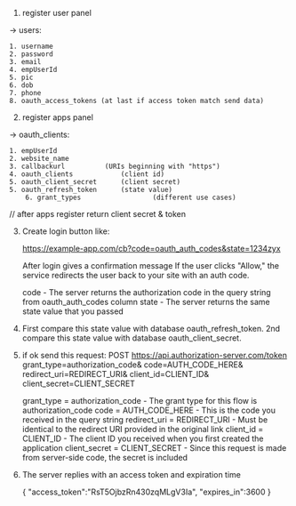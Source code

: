 1. register user panel

-> users:

    1. username
    2. password
    3. email
    4. empUserId
    5. pic
    6. dob
    7. phone
    8. oauth_access_tokens (at last if access token match send data)
    
2. register apps panel

-> oauth_clients:
	
	1. empUserId 
	2. website_name 
	3. callbackurl  		(URIs beginning with "https")
	4. oauth_clients     		(client id)
	5. oauth_client_secret		(client secret)
	5. oauth_refresh_token  	(state value)
      	6. grant_types                  (different use cases)

// after apps register return client secret & token

 3. Create login button like:
 
    https://example-app.com/cb?code=oauth_auth_codes&state=1234zyx
 
    After login gives a confirmation message If the user clicks "Allow," 
    the service redirects the user back to your site with an auth code.
    
    code - The server returns the authorization code in the query string from oauth_auth_codes column
    state - The server returns the same state value that you passed

 4. First compare this state value with database oauth_refresh_token.
    2nd compare this state value with database oauth_client_secret.
    
 5. if ok send this request:
    POST https://api.authorization-server.com/token
	  grant_type=authorization_code&
	  code=AUTH_CODE_HERE&
	  redirect_uri=REDIRECT_URI&
	  client_id=CLIENT_ID&
	  client_secret=CLIENT_SECRET
	  

	
    grant_type		= authorization_code - The grant type for this flow is authorization_code
    code		= AUTH_CODE_HERE - This is the code you received in the query string
    redirect_uri	= REDIRECT_URI - Must be identical to the redirect URI provided in the original link
    client_id		= CLIENT_ID - The client ID you received when you first created the application
    client_secret	= CLIENT_SECRET - Since this request is made from server-side code, the secret is included

 4. The server replies with an access token and expiration time
    
     {
	  "access_token":"RsT5OjbzRn430zqMLgV3Ia",
	  "expires_in":3600
     }
